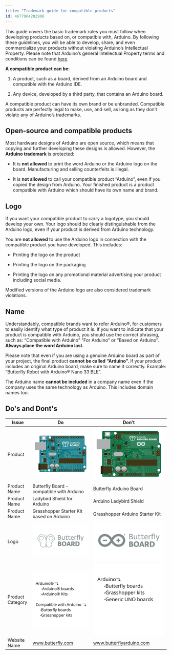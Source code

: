 ```yaml
---
title: "Trademark guide for compatible products"
id: 4677964202908
---
```


This guide covers the basic trademark rules you must follow when developing products based on, or compatible with, Arduino. By following these guidelines, you will be able to develop, share, and even commercialize your products without violating Arduino’s Intellectual Property. Please note that Arduino’s general Intellectual Property terms and conditions can be found [here](https://www.arduino.cc/en/trademark).

**A compatible product can be:**

1. A product, such as a board, derived from an Arduino board and compatible with the Arduino IDE.

2. Any device, developed by a third party, that contains an Arduino board.

A compatible product can have its own brand or be unbranded. Compatible products are perfectly legal to make, use, and sell, as long as they don’t violate any of Arduino’s trademarks.

## Open-source and compatible products

Most hardware designs of Arduino are open source, which means that copying and further developing these designs is allowed. However, the **Arduino trademark** is protected:

- It is **not allowed** to print the word Arduino or the Arduino logo on the board. Manufacturing and selling counterfeits is illegal.

- It is **not allowed** to call your compatible product “Arduino”, even if you copied the design from Arduino. Your finished product is a product compatible with Arduino which should have its own name and brand.

## Logo

If you want your compatible product to carry a logotype, you should develop your own. Your logo should be clearly distinguishable from the Arduino logo, even if your product is derived from Arduino technology.

You are **not allowed** to use the Arduino logo in connection with the compatible product you have developed. This includes:

- Printing the logo on the product

- Printing the logo on the packaging

- Printing the logo on any promotional material advertising your product including social media.

Modified versions of the Arduino logo are also considered trademark violations.

## Name

Understandably, compatible brands want to refer Arduino®, for customers to easily identify what type of product it is. If you want to indicate that your product is compatible with Arduino, you should use the correct phrasing, such as: “Compatible with Arduino” “For Arduino” or “Based on Arduino”. **Always place the word Arduino last.**

Please note that even if you are using a genuine Arduino board as part of your project, the final product **cannot be called “Arduino”.** If your product includes an original Arduino board, make sure to name it correctly. Example: “Butterfly Robot with Arduino® Nano 33 BLE”.

The Arduino name **cannot be included** in a company name even if the company uses the same technology as Arduino. This includes domain names too.

## Do's and Dont's

| Issue | Do | Don't|
| ----------- | ----------- | ----------- |
| Product | ![Board with the logo "Butterfly Board"](img/Butterfly-board.jpg) | ![Board with the logo "Butterfly arduino board"](img/Butterfly-arduino-board.jpg)|
| Product Name | Butterfly Board  - compatible with Arduino | Butterfly Arduino Board |
| Product Name | Ladybird Shield for Arduino | Arduino Ladybird Shield |
| Product Name | Grasshopper Starter Kit based on Arduino | Grasshopper Arduino Starter Kit |
| Logo | ![Butterfly board logo](img/butterfly-board-logo.jpg) | ![Butterfly Board logo with Arduino Logo](img/Arduino-butterfly-board-logo.jpg) |
| Product Category | ![How to structure product caregories](img/Product-Category-Do.png) | ![How not to structure product caregories](img/Product-Category-Dont.png) |
| Website Name | www.butterfly.com | www.butterflyarduino.com |
